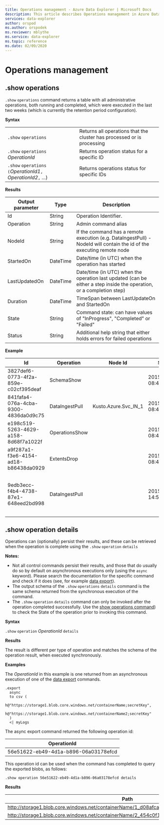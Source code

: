 ```yaml
---
title: Operations management - Azure Data Explorer | Microsoft Docs
description: This article describes Operations management in Azure Data Explorer.
services: data-explorer
author: orspod
ms.author: orspodek
ms.reviewer: mblythe
ms.service: data-explorer
ms.topic: reference
ms.date: 02/09/2020
---
```

# Operations management

## .show operations

`.show` `operations` command returns a table with all administrative operations, both running and completed, which were executed in the last two weeks (which is currently the retention period configuration).

**Syntax**

|||
|---|---| 
|`.show` `operations`              |Returns all operations that the cluster has processed or is processing 
|`.show` `operations` *OperationId*|Returns operation status for a specific ID 
|`.show` `operations` `(`*OperationId1*`,` *OperationId2*`,` ...)|Returns operations status for specific IDs

**Results**
 
|Output parameter |Type |Description 
|---|---|---
|Id |String |Operation Identifier.
|Operation |String |Admin command alias 
|NodeId |String |If the command has a remote execution (e.g. DataIngestPull) - NodeId will contain the id of the executing remote node 
|StartedOn |DateTime |Date/time (in UTC) when the operation has started 
|LastUpdatedOn |DateTime |Date/time (in UTC) when the operation last updated (can be either a step inside the operation, or a completion step) 
|Duration |DateTime |TimeSpan between LastUpdateOn and StartedOn 
|State |String |Command state: can have values of "InProgress", "Completed" or "Failed" 
|Status |String |Additional help string that either holds errors for failed operations 
 
**Example**
 
|Id |Operation |Node Id |Started On |Last Updated On |Duration |State |Status 
|--|--|--|--|--|--|--|--
|3827def6-0773-4f2a-859e-c02cf395deaf |SchemaShow | |2015-01-06 08:47:01.0000000 |2015-01-06 08:47:01.0000000 |0001-01-01 00:00:00.0000000 |Completed | 
|841fafa4-076a-4cba-9300-4836da0d9c75 |DataIngestPull |Kusto.Azure.Svc_IN_1 |2015-01-06 08:47:02.0000000 |2015-01-06 08:48:19.0000000 |0001-01-01 00:01:17.0000000 |Completed | 
|e198c519-5263-4629-a158-8d68f7a1022f |OperationsShow | |2015-01-06 08:47:18.0000000 |2015-01-06 08:47:18.0000000 |0001-01-01 00:00:00.0000000 |Completed | 
|a9f287a1-f3e6-4154-ad18-b86438da0929 |ExtentsDrop | |2015-01-11 08:41:01.0000000 |0001-01-01 00:00:00.0000000 |0001-01-01 00:00:00.0000000 |InProgress | 
|9edb3ecc-f4b4-4738-87e1-648eed2bd998 |DataIngestPull | |2015-01-10 14:57:41.0000000 |2015-01-10 14:57:41.0000000 |0001-01-01 00:00:00.0000000 |Failed |Collection was modified; enumeration operation may not execute. 

## .show operation details

Operations can (optionally) persist their results, and these can be retrieved when the operation is complete using the `.show` `operation` `details` 

**Notes:**

* Not all control commands persist their results, and those that do usually do so by default on asynchronous executions only (using the `async` keyword). Please search the documentation for the specific command and check if it does (see, for example [data export](data-export/index.md)). 
* The output schema of the `.show` `operations` `details` command is the same schema returned from the synchronous execution of the command. 
* The `.show` `operation` `details` command can only be invoked after the operation completed successfully. Use the [show operations command](#show-operations)) to check the State of the operation prior to invoking this command. 

**Syntax**

`.show` `operation` *OperationId* `details`

**Results**

The result is different per type of operation and matches the schema of the operation result, when executed synchronously. 

**Examples**

The *OperationId* in this example is one returned from an asynchronous execution of one
of the [data export](../management/data-export/index.md) commands.

``` 
.export 
  async 
  to csv ( 
    h@"https://storage1.blob.core.windows.net/containerName;secretKey", 
    h@"https://storage1.blob.core.windows.net/containerName2;secretKey" 
  ) 
  <| myLogs 

```
The async export command returned the following operation id:

|OperationId|
|---|
|56e51622-eb49-4d1a-b896-06a03178efcd|

This operation id can be used when the command has completed to query the exported blobs, as follows: 

```
.show operation 56e51622-eb49-4d1a-b896-06a03178efcd details 
```

**Results**

|Path|NumRecords|
|---|---|
|http://storage1.blob.core.windows.net/containerName/1_d08afcae2f044c1092b279412dcb571b.csv|10|
|http://storage1.blob.core.windows.net/containerName/2_454c0f1359e24795b6529da8a0101330.csv|15|